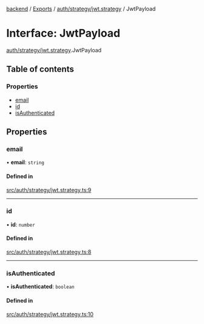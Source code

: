 [backend](../README.md) / [Exports](../modules.md) / [auth/strategy/jwt.strategy](../modules/auth_strategy_jwt_strategy.md) / JwtPayload

# Interface: JwtPayload

[auth/strategy/jwt.strategy](../modules/auth_strategy_jwt_strategy.md).JwtPayload

## Table of contents

### Properties

- [email](auth_strategy_jwt_strategy.JwtPayload.md#email)
- [id](auth_strategy_jwt_strategy.JwtPayload.md#id)
- [isAuthenticated](auth_strategy_jwt_strategy.JwtPayload.md#isauthenticated)

## Properties

### email

• **email**: `string`

#### Defined in

[src/auth/strategy/jwt.strategy.ts:9](https://github.com/GQDeltex/ft_transcendence/blob/main/backend/src/auth/strategy/jwt.strategy.ts#L9)

___

### id

• **id**: `number`

#### Defined in

[src/auth/strategy/jwt.strategy.ts:8](https://github.com/GQDeltex/ft_transcendence/blob/main/backend/src/auth/strategy/jwt.strategy.ts#L8)

___

### isAuthenticated

• **isAuthenticated**: `boolean`

#### Defined in

[src/auth/strategy/jwt.strategy.ts:10](https://github.com/GQDeltex/ft_transcendence/blob/main/backend/src/auth/strategy/jwt.strategy.ts#L10)

